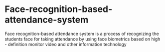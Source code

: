 # Face-recognition-based-attendance-system
Face recognition-based attendance system is a process of recognizing the students face for taking attendance by using face biometrics based on high - definition monitor video and other information technology
